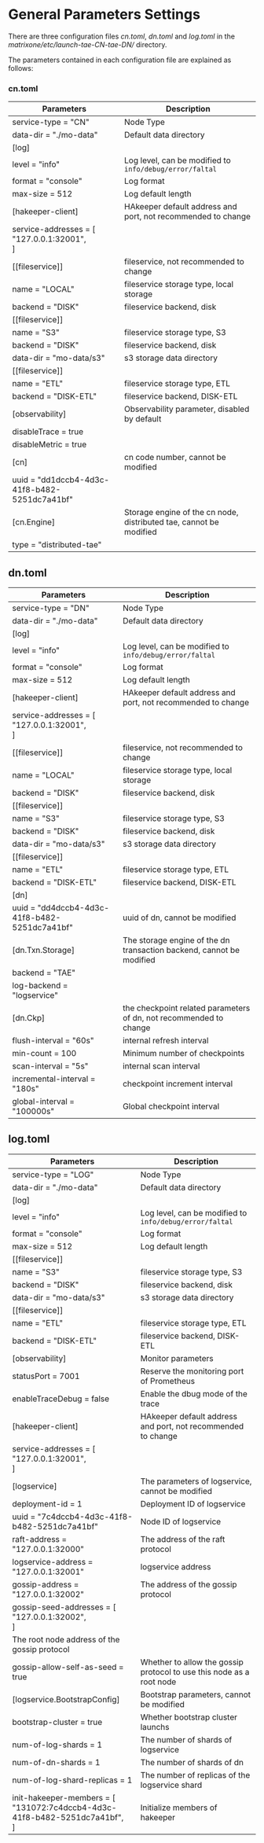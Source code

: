 # **General Parameters Settings**

There are three configuration files *cn.toml*, *dn.toml* and *log.toml* in the *matrixone/etc/launch-tae-CN-tae-DN/* directory.

The parameters contained in each configuration file are explained as follows:

### cn.toml

|Parameters|Description|
|---|---|
|service-type = "CN" |Node Type|
|data-dir = "./mo-data"|Default data directory|
|[log]||
|level = "info" |Log level, can be modified to `info/debug/error/faltal`|
|format = "console" |Log format|
|max-size = 512|Log default length|
|[hakeeper-client]|HAkeeper default address and port, not recommended to change|
|service-addresses = [<br>  "127.0.0.1:32001",<br>]||
|[[fileservice]] |fileservice, not recommended to change|
|name = "LOCAL"|fileservice storage type, local storage|
|backend = "DISK"|fileservice backend, disk|
|[[fileservice]]||
|name = "S3" |fileservice storage type, S3|
|backend = "DISK"|fileservice backend, disk|
|data-dir = "mo-data/s3"|s3 storage data directory|
|[[fileservice]]||
|name = "ETL"|fileservice storage type, ETL|
|backend = "DISK-ETL"|fileservice backend, DISK-ETL|
|[observability]|Observability parameter, disabled by default|
|disableTrace = true||
|disableMetric = true||
|[cn] |cn code number, cannot be modified|
|uuid = "dd1dccb4-4d3c-41f8-b482-5251dc7a41bf"||
|[cn.Engine]|Storage engine of the cn node, distributed tae, cannot be modified|
|type = "distributed-tae"||

## dn.toml

|Parameters|Description|
|---|---|
|service-type = "DN" |Node Type|
|data-dir = "./mo-data"|Default data directory|
|[log]||
|level = "info" |Log level, can be modified to `info/debug/error/faltal`|
|format = "console" |Log format|
|max-size = 512|Log default length|
|[hakeeper-client]|HAkeeper default address and port, not recommended to change|
|service-addresses = [<br>  "127.0.0.1:32001",<br>]||
|[[fileservice]] |fileservice, not recommended to change|
|name = "LOCAL"|fileservice storage type, local storage|
|backend = "DISK"|fileservice backend, disk|
|[[fileservice]]||
|name = "S3" |fileservice storage type, S3|
|backend = "DISK"|fileservice backend, disk|
|data-dir = "mo-data/s3"|s3 storage data directory|
|[[fileservice]]||
|name = "ETL"|fileservice storage type, ETL|
|backend = "DISK-ETL"|fileservice backend, DISK-ETL|
|[dn]||
|uuid = "dd4dccb4-4d3c-41f8-b482-5251dc7a41bf"|uuid of dn, cannot be modified|
|[dn.Txn.Storage]|The storage engine of the dn transaction backend, cannot be modified|
|backend = "TAE" ||
|log-backend = "logservice"||
|[dn.Ckp]|the checkpoint related parameters of dn, not recommended to change|
|flush-interval = "60s" |internal refresh interval|
|min-count = 100 |Minimum number of checkpoints|
|scan-interval = "5s"|internal scan interval|
|incremental-interval = "180s"|checkpoint increment interval|
|global-interval = "100000s" |Global checkpoint interval|

## log.toml

|Parameters|Description|
|---|---|
|service-type = "LOG" |Node Type|
|data-dir = "./mo-data"|Default data directory|
|[log]||
|level = "info" |Log level, can be modified to `info/debug/error/faltal`|
|format = "console" |Log format|
|max-size = 512|Log default length|
|[[fileservice]]||
|name = "S3" |fileservice storage type, S3|
|backend = "DISK"|fileservice backend, disk|
|data-dir = "mo-data/s3"|s3 storage data directory|
|[[fileservice]]||
|name = "ETL"|fileservice storage type, ETL|
|backend = "DISK-ETL"|fileservice backend, DISK-ETL|
|[observability]|Monitor parameters|
|statusPort = 7001|Reserve the monitoring port of Prometheus|
|enableTraceDebug = false|Enable the dbug mode of the trace|
|[hakeeper-client]|HAkeeper default address and port, not recommended to change|
|service-addresses = [<br>  "127.0.0.1:32001",<br>]||
|[logservice] |The parameters of logservice, cannot be modified|
|deployment-id = 1 |Deployment ID of logservice|
|uuid = "7c4dccb4-4d3c-41f8-b482-5251dc7a41bf"|Node ID of logservice|
|raft-address = "127.0.0.1:32000"|The address of the raft protocol|
|logservice-address = "127.0.0.1:32001"|logservice address|
|gossip-address = "127.0.0.1:32002" |The address of the gossip protocol|
|gossip-seed-addresses = [<br>"127.0.0.1:32002",<br>]|
The root node address of the gossip protocol|
|gossip-allow-self-as-seed = true|Whether to allow the gossip protocol to use this node as a root node|
|[logservice.BootstrapConfig]|Bootstrap parameters, cannot be modified|
|bootstrap-cluster = true|Whether bootstrap cluster launchs|
|num-of-log-shards = 1|The number of shards of logservice|
|num-of-dn-shards = 1|The number of shards of dn|
|num-of-log-shard-replicas = 1|The number of replicas of the logservice shard|
|init-hakeeper-members = [ <br>"131072:7c4dccb4-4d3c-41f8-b482-5251dc7a41bf",<br>]|Initialize members of hakeeper|
